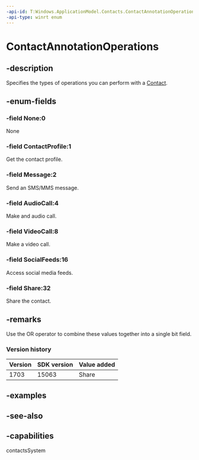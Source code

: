 ```yaml
---
-api-id: T:Windows.ApplicationModel.Contacts.ContactAnnotationOperations
-api-type: winrt enum
---
```


<!-- Enumeration syntax
public enum Windows.ApplicationModel.Contacts.ContactAnnotationOperations : uint
-->

# ContactAnnotationOperations

## -description
Specifies the types of operations you can perform with a [Contact](contact.md).

## -enum-fields
### -field None:0
None

### -field ContactProfile:1
Get the contact profile.

### -field Message:2
Send an SMS/MMS message.

### -field AudioCall:4
Make and audio call.

### -field VideoCall:8
Make a video call.

### -field SocialFeeds:16
Access social media feeds.

### -field Share:32
Share the contact.

## -remarks
Use the OR operator to combine these values together into a single bit field.

### Version history

| Version | SDK version | Value added |
| -- | -- | -- |
| 1703 | 15063 | Share |

## -examples

## -see-also

## -capabilities
contactsSystem
